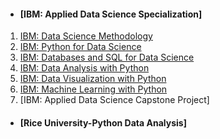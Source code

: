 - #### [IBM: Applied Data Science Specialization]
1. [IBM: Data Science Methodology](./IBM-Data-Science/Data%20Science%20Methodology)
2. [IBM: Python for Data Science](./IBM-Data-Science/Python%20for%20Data%20Science%20and%20AI)
3. [IBM: Databases and SQL for Data Science](./IBM-Data-Science/IBM%20-%20Databases%20and%20SQL%20for%20Data%20Science)
4. [IBM: Data Analysis with Python](./IBM-Data-Science/Data%20Analysis%20with%20Python)
5. [IBM: Data Visualization with Python](./IBM-Data-Science/Data%20Visulazation%20with%20Python)
6. [IBM: Machine Learning with Python](./IBM-Data-Science/Machine%20Learning%20With%20Python)
7. [IBM: Applied Data Science Capstone Project]

- #### [Rice University-Python Data Analysis]

